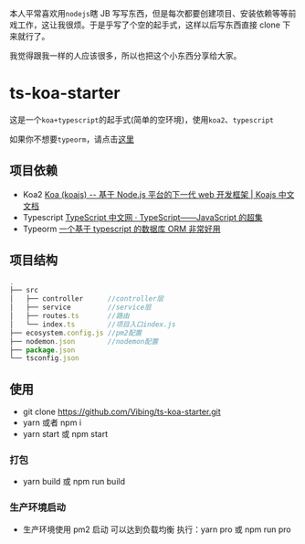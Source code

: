 本人平常喜欢用`nodejs`瞎 JB 写写东西，但是每次都要创建项目、安装依赖等等前戏工作，这让我很烦。于是乎写了个空的起手式，这样以后写东西直接 clone 下来就行了。

我觉得跟我一样的人应该很多，所以也把这个小东西分享给大家。

# ts-koa-starter

这是一个`koa+typescript`的起手式(简单的空环境)，使用`koa2`、`typescript`

如果你不想要`typeorm`，请点击[这里](https://github.com/Vibing/ts-koa-starter/tree/br-ts-koa)

## 项目依赖

- Koa2 [Koa (koajs) -- 基于 Node.js 平台的下一代 web 开发框架 \| Koajs 中文文档](https://koa.bootcss.com/)
- Typescript [TypeScript 中文网 · TypeScript——JavaScript 的超集](https://www.tslang.cn/)
- Typeorm [一个基于 typescript 的数据库 ORM 非常好用](https://typeorm.io/#/)

## 项目结构

```js
.
├── src
│   ├── controller      //controller层
│   ├── service         //service层
│   ├── routes.ts       //路由
│   └── index.ts        //项目入口index.js
├── ecosystem.config.js //pm2配置
├── nodemon.json        //nodemon配置
├── package.json
└── tsconfig.json
```

## 使用

- git clone https://github.com/Vibing/ts-koa-starter.git
- yarn 或者 npm i
- yarn start 或 npm start

### 打包

- yarn build 或 npm run build

### 生产环境启动

- 生产环境使用 pm2 启动 可以达到负载均衡 执行：yarn pro 或 npm run pro
